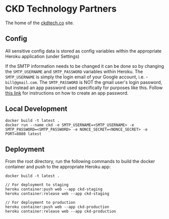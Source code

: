 # CKD Technology Partners

The home of the [ckdtech.co](https://www.ckdtech.co) site.

## Config

All sensitive config data is stored as config variables within the appropriate Heroku application (under Settings)

If the SMTP information needs to be changed it can be done so by changing the `SMTP_USERNAME` and `SMTP_PASSWORD` variables within Heroku. The `SMTP_USERNAME` is simply the login email of your Google account, i.e. - `bill@gmail.com`. The `SMTP_PASSWORD` is NOT the gmail user's login password, but instead an app password used specifically for purposes like this. Follow [this link](https://support.google.com/accounts/answer/185833?p=InvalidSecondFactor&visit_id=636880083620288675-3161662775&rd=1) for instructions on how to create an app password.

## Local Development

```
docker build -t latest .
docker run --name ckd -e SMTP_USERNAME=<SMTP_USERNAME> -e SMTP_PASSWORD=<SMTP_PASSWORD> -e NONCE_SECRET=<NONCE_SECRET> -e PORT=8080 latest
```

## Deployment

From the root directory, run the following commands to build the docker container and push to the appropriate Heroku app:

```
docker build -t latest .

// For deployment to staging
heroku container:push web --app ckd-staging
heroku container:release web --app ckd-staging

// For deployment to production
heroku container:push web --app ckd-production
heroku container:release web --app ckd-production
```